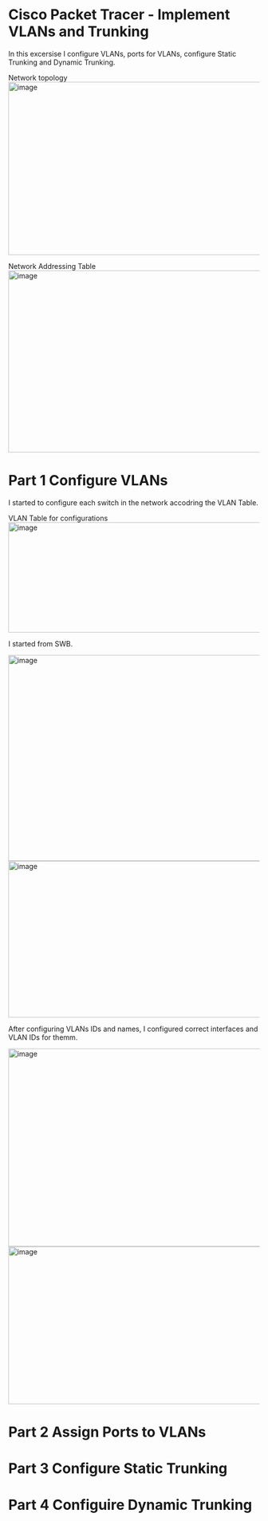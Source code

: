 # Cisco Packet Tracer - Implement VLANs and Trunking

In this excersise I configure VLANs, ports for VLANs, configure Static Trunking and Dynamic Trunking. 

Network topology 
<img width="865" height="347" alt="image" src="https://github.com/user-attachments/assets/3722e198-5c2e-4076-a3cc-4aca98886305" />

Network Addressing Table 
<img width="1032" height="365" alt="image" src="https://github.com/user-attachments/assets/266f2774-0f6e-4baf-8f05-442aa38503bf" />



# Part 1 Configure VLANs

I started to configure each switch in the network accodring the VLAN Table.

VLAN Table for configurations
<img width="712" height="221" alt="image" src="https://github.com/user-attachments/assets/55daa77b-3333-4e7f-931f-4ab1f1357226" />

I started from SWB.

<img width="633" height="413" alt="image" src="https://github.com/user-attachments/assets/72a6ad8b-ff2c-4759-9e76-441e0d837a01" />

<img width="631" height="314" alt="image" src="https://github.com/user-attachments/assets/dad4d6e0-c018-4d85-bbb5-e6600b472f39" />

After configuring VLANs IDs and names, I configured correct interfaces and VLAN IDs for themm.

<img width="634" height="397" alt="image" src="https://github.com/user-attachments/assets/aef49390-0d79-4d12-a1bb-04a66bf14387" />

<img width="633" height="316" alt="image" src="https://github.com/user-attachments/assets/b47f6594-d91a-4bdc-a6a2-805f7b684c9c" />


# Part 2 Assign Ports to VLANs


# Part 3 Configure Static Trunking 

# Part 4 Configuire Dynamic Trunking 
